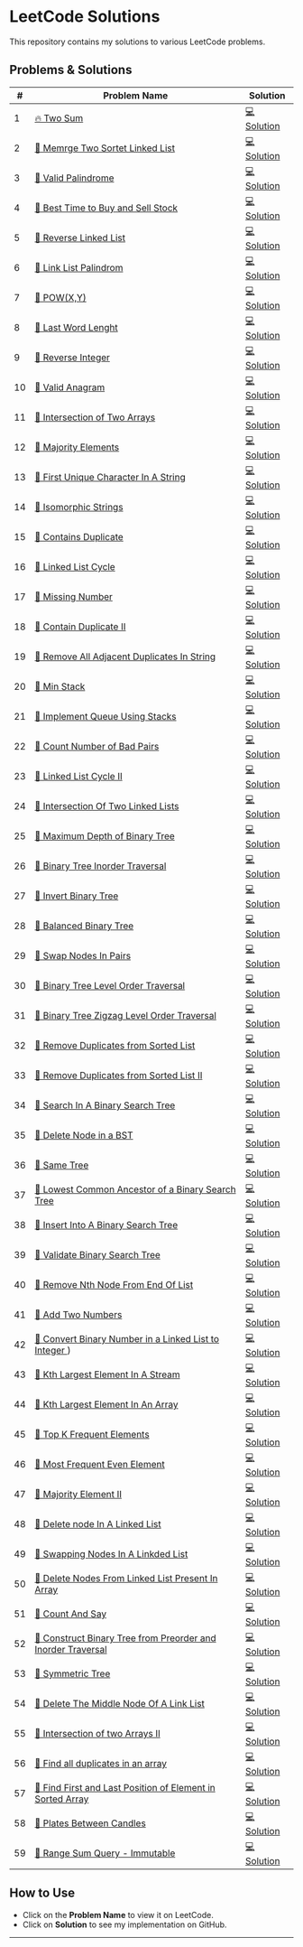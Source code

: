 # LeetCode Solutions

This repository contains my solutions to various LeetCode problems.

## Problems & Solutions

| #  | Problem Name | Solution |
|----|-------------|----------|
| 1  | [🔥 Two Sum](https://leetcode.com/problems/two-sum/description/?utm_source=instabyte.io&utm_medium=referral&utm_campaign=interview-master-100) | [💻 Solution](https://github.com/EngEnayat/LeetCode-Problems/blob/main/TwoSum.cpp) |
| 2  | [🚀 Memrge Two Sortet Linked List](https://leetcode.com/problems/merge-two-sorted-lists/description/?utm_source=instabyte.io&utm_medium=referral&utm_campaign=interview-master-100) | [💻 Solution](https://github.com/EngEnayat/LeetCode-Problems/blob/main/MrgListLinkList.cpp) |
| 3  | [🎯 Valid Palindrome](https://leetcode.com/problems/valid-palindrome/description/?utm_source=instabyte.io&utm_medium=referral&utm_campaign=interview-master-100) | [💻 Solution](https://github.com/EngEnayat/LeetCode-Problems/blob/main/Palindrom.cpp) |
| 4  | [🚀 Best Time to Buy and Sell Stock](https://leetcode.com/problems/best-time-to-buy-and-sell-stock/description/?utm_source=instabyte.io&utm_medium=referral&utm_campaign=interview-master-100) | [💻 Solution](https://github.com/EngEnayat/LeetCode-Problems/blob/main/PriceProfit.cpp)  |
| 5  | [🚀 Reverse Linked List](https://leetcode.com/problems/reverse-linked-list/description/?utm_source=instabyte.io&utm_medium=referral&utm_campaign=interview-master-100) | [💻 Solution](https://github.com/EngEnayat/LeetCode-Problems/blob/main/ReverseLinkList.cpp)  |
| 6  | [🚀 Link List Palindrom](https://leetcode.com/problems/palindrome-linked-list/) | [💻 Solution](https://github.com/EngEnayat/LeetCode-Problems/blob/main/LinkListPalind.cpp)  |
| 7  | [🚀 POW(X,Y)](https://leetcode.com/problems/powx-n/description/?utm_source=instabyte.io&utm_medium=referral&utm_campaign=interview-master-100) | [💻 Solution](https://github.com/EngEnayat/LeetCode-Problems/blob/main/powXY.cpp)  |
| 8  | [🚀 Last Word Lenght](https://leetcode.com/problems/length-of-last-word/) | [💻 Solution](https://github.com/EngEnayat/LeetCode-Problems/blob/main/LastWordLenght.cpp)  |
| 9  | [🚀 Reverse Integer ](https://leetcode.com/problems/reverse-integer/) | [💻 Solution](https://github.com/EngEnayat/LeetCode-Problems/blob/main/ReverseInt.cpp)  |
| 10  | [🚀 Valid Anagram ](https://leetcode.com/problems/valid-anagram/?envType=problem-list-v2&envId=hash-table) | [💻 Solution](https://github.com/EngEnayat/LeetCode-Problems/blob/main/ValidAnagram.cpp)  |
| 11  | [🚀  Intersection of Two Arrays ](https://leetcode.com/problems/intersection-of-two-arrays/description/) | [💻 Solution](https://github.com/EngEnayat/LeetCode-Problems/blob/main/intersectionArrauys.cpp)  |
| 12  | [🚀  Majority Elements ](https://leetcode.com/problems/majority-element/description/) | [💻 Solution](https://github.com/EngEnayat/LeetCode-Problems/blob/main/MajorityElement.cpp)  |
| 13  | [🚀  First Unique Character In A String ](https://leetcode.com/problems/first-unique-character-in-a-string/description/) | [💻 Solution](https://github.com/EngEnayat/LeetCode-Problems/blob/main/FirstUniqueCharacter.cpp)  |
| 14  | [🚀  Isomorphic Strings ](https://leetcode.com/problems/isomorphic-strings/description/) | [💻 Solution](https://github.com/EngEnayat/LeetCode-Problems/blob/main/isomorphicStrings.cpp)  |
| 15  | [🚀  Contains Duplicate ](https://leetcode.com/problems/contains-duplicate/) | [💻 Solution](https://github.com/EngEnayat/LeetCode-Problems/blob/main/ContainDup.cpp)  |
| 16  | [🚀  Linked List Cycle ](https://leetcode.com/problems/linked-list-cycle/) | [💻 Solution](https://github.com/EngEnayat/LeetCode-Problems/blob/main/LinkedListCycle.cpp)  |
| 17  | [🚀  Missing Number ](https://leetcode.com/problems/missing-number/) | [💻 Solution](https://github.com/EngEnayat/LeetCode-Problems/blob/main/missingNumber.cpp)  |
| 18  | [🚀  Contain Duplicate II ](https://leetcode.com/problems/contains-duplicate-ii/) | [💻 Solution](https://github.com/EngEnayat/LeetCode-Problems/blob/main/ContainDupII.cpp)  |
| 19  | [🚀  Remove All Adjacent Duplicates In String ](https://leetcode.com/problems/remove-all-adjacent-duplicates-in-string/) | [💻 Solution](https://github.com/EngEnayat/LeetCode-Problems/blob/main/AdjacentDup.cpp)  |
| 20  | [🚀  Min Stack ](https://leetcode.com/problems/min-stack/) | [💻 Solution](https://github.com/EngEnayat/LeetCode-Problems/blob/main/MinStack.cpp)  |
| 21  | [🚀 Implement Queue Using Stacks   ](https://leetcode.com/problems/implement-queue-using-stacks/) | [💻 Solution](https://github.com/EngEnayat/LeetCode-Problems/blob/main/Queue2Stacks.cpp)  |
| 22  | [🚀 Count Number of Bad Pairs   ](https://leetcode.com/problems/count-number-of-bad-pairs/) | [💻 Solution](https://github.com/EngEnayat/LeetCode-Problems/blob/main/BadPairs.cpp)  |
| 23  | [🚀 Linked List Cycle II   ](https://leetcode.com/problems/linked-list-cycle-ii/) | [💻 Solution](https://github.com/EngEnayat/LeetCode-Problems/blob/main/LinkedCycleII.cpp)  |
| 24  | [🚀 Intersection Of Two Linked Lists   ](https://leetcode.com/problems/intersection-of-two-linked-lists/) | [💻 Solution](https://github.com/EngEnayat/LeetCode-Problems/blob/main/IntersectListII.cpp)  |
| 25  | [🚀 Maximum Depth of Binary Tree  ](https://leetcode.com/problems/maximum-depth-of-binary-tree/) | [💻 Solution](https://github.com/EngEnayat/LeetCode-Problems/blob/main/MaxDepthBT.cpp)  |
| 26  | [🚀 Binary Tree Inorder Traversal  ](https://leetcode.com/problems/binary-tree-inorder-traversal/) | [💻 Solution](https://github.com/EngEnayat/LeetCode-Problems/blob/main/InorderTraverseTree.cpp)  |
| 27  | [🚀 Invert Binary Tree  ](https://leetcode.com/problems/invert-binary-tree/) | [💻 Solution](https://github.com/EngEnayat/LeetCode-Problems/blob/main/InvertBT.cpp)  |
| 28  | [🚀 Balanced Binary Tree ](https://leetcode.com/problems/balanced-binary-tree/) | [💻 Solution](https://github.com/EngEnayat/LeetCode-Problems/blob/main/BalancedBT.cpp)  |
| 29  | [🚀 Swap Nodes In Pairs ](https://leetcode.com/problems/swap-nodes-in-pairs/) | [💻 Solution](https://github.com/EngEnayat/LeetCode-Problems/blob/main/SwapNodePairs.cpp)  |
| 30  | [🚀 Binary Tree Level Order Traversal ](https://leetcode.com/problems/binary-tree-level-order-traversal/) | [💻 Solution](https://github.com/EngEnayat/LeetCode-Problems/blob/main/LevelOrderTraversalBinaryTree.cpp)  |
| 31  | [🚀 Binary Tree Zigzag Level Order Traversal ](https://leetcode.com/problems/binary-tree-zigzag-level-order-traversal/) | [💻 Solution](https://github.com/EngEnayat/LeetCode-Problems/blob/main/zigzagTraversalBT.cpp)  |
| 32  | [🚀 Remove Duplicates from Sorted List ](https://leetcode.com/problems/remove-duplicates-from-sorted-list/) | [💻 Solution](https://github.com/EngEnayat/LeetCode-Problems/blob/main/RmDupList.cpp)  |
| 33  | [🚀 Remove Duplicates from Sorted List II ](https://leetcode.com/problems/remove-duplicates-from-sorted-list-ii/) | [💻 Solution](https://github.com/EngEnayat/LeetCode-Problems/blob/main/RemDupListII.cpp)  |
| 34  | [🚀 Search In A Binary Search Tree ](https://leetcode.com/problems/search-in-a-binary-search-tree/) | [💻 Solution](https://github.com/EngEnayat/LeetCode-Problems/blob/main/SearchInBST.cpp)  |
| 35  | [🚀 Delete Node in a BST ](https://leetcode.com/problems/delete-node-in-a-bst/) | [💻 Solution](https://github.com/EngEnayat/LeetCode-Problems/blob/main/RmNodeInBST.cpp)  |
| 36  | [🚀 Same Tree ](https://leetcode.com/problems/same-tree/) | [💻 Solution](https://github.com/EngEnayat/LeetCode-Problems/blob/main/SameTree.cpp)  |
| 37  | [🚀 Lowest Common Ancestor of a Binary Search Tree ](https://leetcode.com/problems/lowest-common-ancestor-of-a-binary-search-tree/description/) | [💻 Solution](https://github.com/EngEnayat/LeetCode-Problems/blob/main/LCAInBST.cpp)  |
| 38  | [🚀 Insert Into A Binary Search Tree ](https://leetcode.com/problems/insert-into-a-binary-search-tree/) | [💻 Solution](https://github.com/EngEnayat/LeetCode-Problems/blob/main/InsertIntoBST.cpp)  |
| 39  | [🚀 Validate Binary Search Tree ](https://leetcode.com/problems/validate-binary-search-tree/) | [💻 Solution](https://github.com/EngEnayat/LeetCode-Problems/blob/main/ValidateBST.cpp)  |
| 40  | [🚀 Remove Nth Node From End Of List ](https://leetcode.com/problems/remove-nth-node-from-end-of-list/) | [💻 Solution](https://github.com/EngEnayat/LeetCode-Problems/blob/main/RmNthNodeList.cpp)  |
| 41  | [🚀 Add Two Numbers ](https://leetcode.com/problems/add-two-numbers/) | [💻 Solution](https://github.com/EngEnayat/LeetCode-Problems/blob/main/addTwoNumbers.cpp)  |
| 42  | [🚀 Convert Binary Number in a Linked List to Integer ](https://leetcode.com/problems/convert-binary-number-in-a-linked-list-to-integer/description/?envType=problem-list-v2&envId=linked-list)) | [💻 Solution](https://github.com/EngEnayat/LeetCode-Problems/blob/main/BinaryListToDecimal.cpp)  |
| 43  | [🚀 Kth Largest Element In A Stream ](https://leetcode.com/problems/kth-largest-element-in-a-stream/) | [💻 Solution](https://github.com/EngEnayat/LeetCode-Problems/blob/main/kthLInStream.cpp)  |
| 44  | [🚀 Kth Largest Element In An Array ](https://leetcode.com/problems/kth-largest-element-in-an-array/) | [💻 Solution](https://github.com/EngEnayat/LeetCode-Problems/blob/main/kthLInArray.cpp)  |
| 45  | [🚀 Top K Frequent Elements ](https://leetcode.com/problems/top-k-frequent-elements/) | [💻 Solution](https://github.com/EngEnayat/LeetCode-Problems/blob/main/topKFrequent.cpp)  |
| 46  | [🚀 Most Frequent Even Element ](https://leetcode.com/problems/most-frequent-even-element/) | [💻 Solution](https://github.com/EngEnayat/LeetCode-Problems/blob/main/MostFrequentEven.cpp)  |
| 47  | [🚀 Majority Element II ](https://leetcode.com/problems/Majority-element-ii/) | [💻 Solution](https://github.com/EngEnayat/LeetCode-Problems/blob/main/MajorElementII.cpp)  |
| 48  | [🚀 Delete node In A Linked List ](https://leetcode.com/problems/delete-node-in-a-linked-list/) | [💻 Solution](https://github.com/EngEnayat/LeetCode-Problems/blob/main/DeleteNodeList.cpp)  |
| 49  | [🚀 Swapping Nodes In A Linkded List ](https://leetcode.com/problems/swapping-nodes-in-a-linked-list/) | [💻 Solution](https://github.com/EngEnayat/LeetCode-Problems/blob/main/SwapNodesList.cpp)  |
| 50  | [🚀 Delete Nodes From Linked List Present In Array ](https://leetcode.com/problems/delete-nodes-from-linked-list-present-in-array/) | [💻 Solution](https://github.com/EngEnayat/LeetCode-Problems/blob/main/DeleteNodeInArray.cpp)  |
| 51  | [🚀 Count And Say ](https://leetcode.com/problems/count-and-say/) | [💻 Solution](https://github.com/EngEnayat/LeetCode-Problems/blob/main/CountAndSay.cpp)  |
| 52  | [🚀 Construct Binary Tree from Preorder and Inorder Traversal ](https://leetcode.com/problems/construct-binary-tree-from-preorder-and-inorder-traversal/) | [💻 Solution](https://github.com/EngEnayat/LeetCode-Problems/blob/main/ConstractBT.cpp)  |
| 53  | [🚀 Symmetric Tree ](https://leetcode.com/problems/symmetric-tree/) | [💻 Solution](https://github.com/EngEnayat/LeetCode-Problems/blob/main/SymetricTree.cpp)  |
| 54  | [🚀 Delete The Middle Node Of A Link List ](https://leetcode.com/problems/delete-the-middle-node-of-a-linked-list/description/) | [💻 Solution](https://github.com/EngEnayat/LeetCode-Problems/blob/main/DelMidList.cpp)  |
| 55  | [🚀 Intersection of two Arrays II ](https://leetcode.com/problems/intersection-of-two-arrays-ii/description/?envType=problem-list-v2&envId=hash-table) | [💻 Solution](https://github.com/EngEnayat/LeetCode-Problems/blob/main/interarrayii.cpp)  |
| 56  | [🚀 Find all duplicates in an array ](https://leetcode.com/problems/find-all-duplicates-in-an-array/) | [💻 Solution](https://github.com/EngEnayat/LeetCode-Problems/blob/main/findDupArray.cpp)  |
| 57  | [🚀 Find First and Last Position of Element in Sorted Array ](https://leetcode.com/problems/find-first-and-last-position-of-element-in-sorted-array/) | [💻 Solution](https://github.com/EngEnayat/LeetCode-Problems/blob/main/positionInArray.cpp)  |
| 58  | [🚀 Plates Between Candles ](https://leetcode.com/problems/plates-between-candles/) | [💻 Solution](https://github.com/EngEnayat/LeetCode-Problems/blob/main/PlateBeetCandles.cpp)  |
| 59  | [🚀 Range Sum Query - Immutable ](https://leetcode.com/problems/range-sum-query-immutable/) | [💻 Solution](https://github.com/EngEnayat/LeetCode-Problems/blob/main/RangeSumQuery.cpp)  |
##  How to Use
- Click on the **Problem Name** to view it on LeetCode.  
- Click on **Solution** to see my implementation on GitHub.

---
